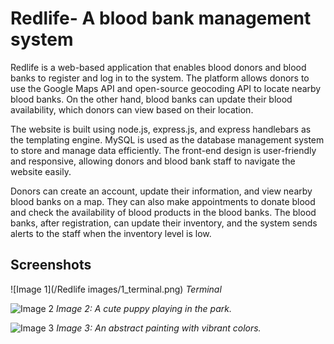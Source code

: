 # Redlife- A blood bank management system

Redlife is a web-based application that enables blood donors and blood banks to register and log in to the system. The platform allows donors to use the Google Maps API and open-source geocoding API to locate nearby blood banks. On the other hand, blood banks can update their blood availability, which donors can view based on their location.

The website is built using node.js, express.js, and express handlebars as the templating engine. MySQL is used as the database management system to store and manage data efficiently. The front-end design is user-friendly and responsive, allowing donors and blood bank staff to navigate the website easily.

Donors can create an account, update their information, and view nearby blood banks on a map. They can also make appointments to donate blood and check the availability of blood products in the blood banks. The blood banks, after registration, can update their inventory, and the system sends alerts to the staff when the inventory level is low.

## Screenshots

![Image 1](/Redlife images/1_terminal.png)
*Terminal*

![Image 2](https://example.com/image2.jpg)
*Image 2: A cute puppy playing in the park.*

![Image 3](https://example.com/image3.jpg)
*Image 3: An abstract painting with vibrant colors.*


